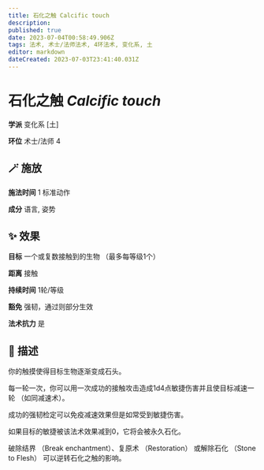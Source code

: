```yaml
---
title: 石化之触 Calcific touch
description: 
published: true
date: 2023-07-04T00:58:49.906Z
tags: 法术, 术士/法师法术, 4环法术, 变化系, 土
editor: markdown
dateCreated: 2023-07-03T23:41:40.031Z
---
```


# **石化之触** *Calcific touch*

**学派** 变化系 \[土\] 

**环位** 术士/法师 4

## 🪄 施放

**施法时间** 1 标准动作

**成分** 语言, 姿势

## ✨ 效果 

**目标** 一个或复数接触到的生物 （最多每等级1个） 

**距离** 接触  

**持续时间** 1轮/等级 

**豁免** 强韧，通过则部分生效

**法术抗力** 是

## 📖 描述

你的触摸使得目标生物逐渐变成石头。

每一轮一次，你可以用一次成功的接触攻击造成1d4点敏捷伤害并且使目标减速一轮 （如同减速术）。

成功的强韧检定可以免疫减速效果但是如常受到敏捷伤害。

如果目标的敏捷被该法术效果减到0，它将会被永久石化。

破除结界 （Break enchantment）、复原术 （Restoration） 或解除石化 （Stone to Flesh） 可以逆转石化之触的影响。
    